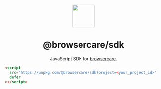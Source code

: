 <div align="center">
  <p>
    <img src="https://browser.care/logo.png" width="72">
  </p>

  <h1>@browsercare/sdk</h1>

  <p>
    JavaScript SDK for <a href="https://browser.care">browsercare</a>.
  </p>
</div>

```html
<script
  src="https://unpkg.com/@browsercare/sdk?project=<your_project_id>"
  defer
></script>
```
